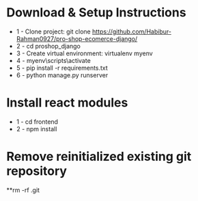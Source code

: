 
# Download & Setup Instructions

* 1 - Clone project: git clone https://github.com/Habibur-Rahman0927/pro-shop-ecomerce-django/
* 2 - cd proshop_django
* 3 - Create virtual environment: virtualenv myenv
* 4 - myenv\scripts\activate
* 5 - pip install -r requirements.txt
* 6 - python manage.py runserver

# Install react modules
* 1 - cd frontend
* 2 - npm install
# Remove reinitialized existing git repository
**rm -rf .git
